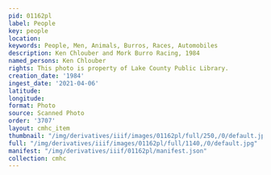 ```yaml
---
pid: 01162pl
label: People
key: people
location: 
keywords: People, Men, Animals, Burros, Races, Automobiles
description: Ken Chlouber and Mork Burro Racing, 1984
named_persons: Ken Chlouber
rights: This photo is property of Lake County Public Library.
creation_date: '1984'
ingest_date: '2021-04-06'
latitude: 
longitude: 
format: Photo
source: Scanned Photo
order: '3707'
layout: cmhc_item
thumbnail: "/img/derivatives/iiif/images/01162pl/full/250,/0/default.jpg"
full: "/img/derivatives/iiif/images/01162pl/full/1140,/0/default.jpg"
manifest: "/img/derivatives/iiif/01162pl/manifest.json"
collection: cmhc
---
```

